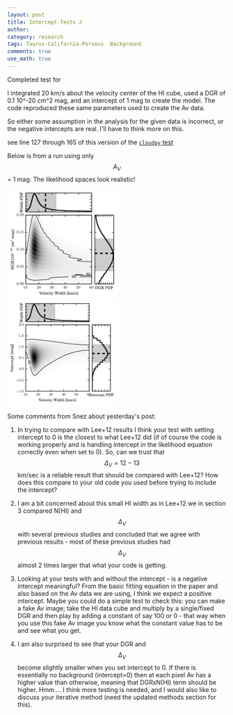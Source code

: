```yaml
---
layout: post
title: Intercept-Tests 2
author:
category: research
tags: Taurus-California-Perseus  Background
comments: true
use_math: true
---
```


Completed test for

I integrated 20 km/s about the velocity center of the HI cube, used a DGR of 0.1 10^-20 cm^2 mag, and an intercept of 1 mag to create the model. The code reproduced these same parameters used to create the Av data.

So either some assumption in the analysis for the given data is incorrect, or the negative intercepts are real. I'll have to think more on this.

see line 127 through 165 of this version of the [``cloudpy`` test](https://bitbucket.org/ezbc/python_modules/src/c5b03e8b57c3662283f806c26b67e0b150036c42/tests/cloudpy_test.py?at=master#cl-127)

Below is from a run using only $$A_V$$ = 1 mag. The likelihood spaces look
realistic!

<img src="/images/2015-07-09/perseus_likelihood_lee12_wd.png" style="width: 50%"/>
<img src="/images/2015-07-09/perseus_likelihood_lee12_wi.png" style="width: 50%"/>

Some comments from Snez about yesterday's post:

1.  In trying to compare with Lee+12 results I think your test with setting
    intercept to 0 is the closest to what Lee+12 did (if of course the code is
    working properly and is handling intercept in the likelihood equation
    correctly even when set to 0). So, can we trust that $$\Delta_V = 12-13$$
    km/sec is a reliable result that should be compared with Lee+12? How does
    this compare to your old code you used before trying to include the
    intercept? 

2. I am a bit concerned about this small HI width as in Lee+12 we in section 3
   compared N(HI) and $$\Delta_V$$ with several previous studies and concluded
   that we agree with previous results - most of these previous studies had
   $$\Delta_V$$ almost 2 times larger that what your code is getting. 

2. Looking at your tests with and without the intercept - is a negative
   intercept meaningful?  From the basic fitting equation in the paper and also
   based on the Av data we are using, I think we expect a positive intercept.
   Maybe you could do a simple test to check this: you can make a fake Av
   image; take the HI data cube and multiply by a single/fixed DGR and then
   play by adding a constant of say 100 or 0 - that way when you use this fake
   Av image you know what the constant value has to be and see what you get.

3. I am also surprised to see that your DGR and $$\Delta_V$$ become slightly
   smaller when you set intercept to 0.  If there is essentially no background
   (intercept=0) then at each pixel Av has a higher value than otherwise,
   meaning that DGRxN(HI) term should be higher.  Hmm…. I think more testing is
   needed, and I would also like to discuss your iterative method (need the
   updated methods section for this).





